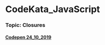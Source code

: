 # CodeKata_JavaScript
### Topic: Closures

#### [Codepen 24_10_2019](https://codepen.io/nvkuznetsova/pen/OKBwop)
